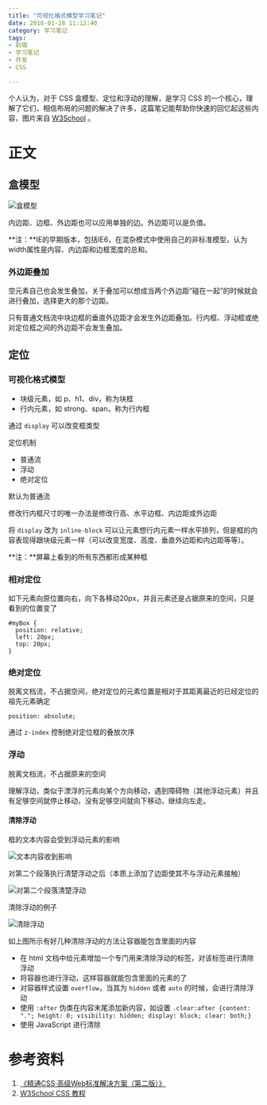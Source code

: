 ```yaml
---
title: "可视化格式模型学习笔记"
date: 2016-01-28 11:12:40
category: 学习笔记
tags:
- 前端
- 学习笔记
- 开发
- CSS

---
```


个人认为，对于 CSS 盒模型、定位和浮动的理解，是学习 CSS 的一个核心，理解了它们，相信布局的问题的解决了许多，这篇笔记能帮助你快速的回忆起这些内容，图片来自 [W3School](http://www.w3school.com.cn/index.html) 。



# 正文

## 盒模型

![盒模型](https://i.loli.net/2018/11/17/5befc2267e26f.gif)

内边距、边框、外边距也可以应用单独的边。外边距可以是负值。

**注：**IE的早期版本，包括IE6，在混杂模式中使用自己的非标准模型，认为width属性是内容、内边距和边框宽度的总和。

### 外边距叠加

空元素自己也会发生叠加，关于叠加可以想成当两个外边距“碰在一起”的时候就会进行叠加，选择更大的那个边距。

只有普通文档流中块边框的垂直外边距才会发生外边距叠加。行内框、浮动框或绝对定位框之间的外边距不会发生叠加。

## 定位

### 可视化格式模型

- 块级元素，如 p、h1、div，称为块框
- 行内元素，如 strong、span，称为行内框

通过 `display` 可以改变框类型

定位机制

- 普通流
- 浮动
- 绝对定位

默认为普通流

修改行内框尺寸的唯一办法是修改行高、水平边框、内边距或外边距

将 `display` 改为 `inline-block` 可以让元素想行内元素一样水平排列，但是框的内容表现得跟块级元素一样（可以改变宽度、高度、垂直外边距和内边距等等）。

**注：**屏幕上看到的所有东西都形成某种框

### 相对定位

如下元素向原位置向右，向下各移动20px，并且元素还是占据原来的空间，只是看到的位置变了


```
#myBox {
  position: relative;
  left: 20px;
  top: 20px;
}
```

### 绝对定位

脱离文档流，不占据空间，绝对定位的元素位置是相对于其距离最近的已经定位的祖先元素确定

```
position: absolute;
```

通过 `z-index` 控制绝对定位框的叠放次序

### 浮动

脱离文档流，不占据原来的空间

理解浮动，类似于漂浮的元素向某个方向移动，遇到障碍物（其他浮动元素）并且有足够空间就停止移动，没有足够空间就向下移动，继续向左走。

#### 清除浮动

框的文本内容会受到浮动元素的影响

![文本内容收到影响](https://i.loli.net/2018/11/17/5befc6d4a2a6f.gif)

对第二个段落执行清楚浮动之后（本质上添加了边距使其不与浮动元素接触）

![对第二个段落清楚浮动](https://i.loli.net/2018/11/17/5befc6d486d30.gif)

清除浮动的例子

![清除浮动](https://i.loli.net/2018/11/17/5befc6d4851fb.gif)

如上图所示有好几种清除浮动的方法让容器能包含里面的内容

- 在 html 文档中给元素增加一个专门用来清除浮动的标签，对该标签进行清除浮动
- 将容器也进行浮动，这样容器就能包含里面的元素的了
- 对容器样式设置 `overflow`，当其为 `hidden` 或者 `auto` 的时候，会进行清除浮动
- 使用 `:after` 伪类在内容末尾添加新内容，如设置 `.clear:after {content: "."; height: 0; visibility: hidden; display: block; clear: both;}`
- 使用 JavaScript 进行清除

# 参考资料
1. [《精通CSS·高级Web标准解决方案（第二版）》](http://book.douban.com/subject/4736167/)
2. [W3School CSS 教程](http://www.w3school.com.cn/css/index.asp)

